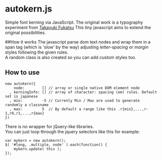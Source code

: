 # autokern.js
Simple font kerning via JavaScript.
The original work is a typography experiment from [Takayuki Fukatsu](http://fladdict.net/exp/autokerning/)
This tiny javascript aims to extend the original possibilities.

##How it works
The javascript parse dom text nodes and wrap them in a span tag (which is 'slow' by the way) adjusting *letter-spacing* or *margin* styles following the given rules.  
A random class is also created so you can add custom styles too.

## How to use
```
new autokern({
    node:        [] // array or single native DOM element node
  , kerningInfo: [] // array of character: spacing (em) rules. Default set is japanese
  , min:         -5 // Currenly Min / Max are used to generate randomly a classname
  , max:         5  // By default a range like this .r{min},...,r-1,r0,r1,...,r{max}
})
````

There is no wrapper for jQuery-like libraries.  
You can just loop through the jquery selectors like this for example:
```
var mykern = new autokern();
$( '#long, .multiple, node' ).each(function() {
    mykern.update( this );
});
```